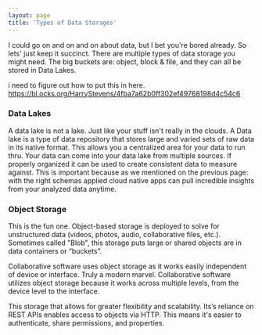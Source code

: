 ```yaml
---
layout: page
title: 'Types of Data Storages'
---
```

I could go on and on and on about data, but I bet you're bored already. So lets' just keep it succinct. There are multiple types of data storage you might need. The big buckets are: object, block & file, and they can all be stored in Data Lakes.  

i need to figure out how to put this in here. <ahref> https://bl.ocks.org/HarryStevens/4fba7a62b0ff302ef49768198d4c54c6</ahref>

### Data Lakes 

A data lake is not a lake. Just like your stuff isn't really in the clouds. A Data lake is a type of data repository that stores large and varied sets of raw data in its native format. This allows you a centralized area for your data to run thru. Your data can come into your data lake from multiple sources. If properly organized it can be used to create consistent data to measure against. This is important because as we mentioned on the previous page: with the right schemas applied cloud native apps can pull incredible insights from your analyzed data anytime. 

### Object Storage 

This is the fun one. Object-based storage is deployed to solve for unstructured data (videos, photos, audio, collaborative files, etc.). Sometimes called "Blob", this storage puts large or shared objects are in data containers or “buckets”.  

Collaborative software uses object storage as it works easily independent of device or interface. Truly a modern marvel. Collaborative software utilizes object storage because it works across multiple levels, from the device level to the interface. 

This storage that allows for greater flexibility and scalability. Its’s reliance on REST APIs enables access to objects via HTTP. This means it's easier to  authenticate, share permissions, and properties. 